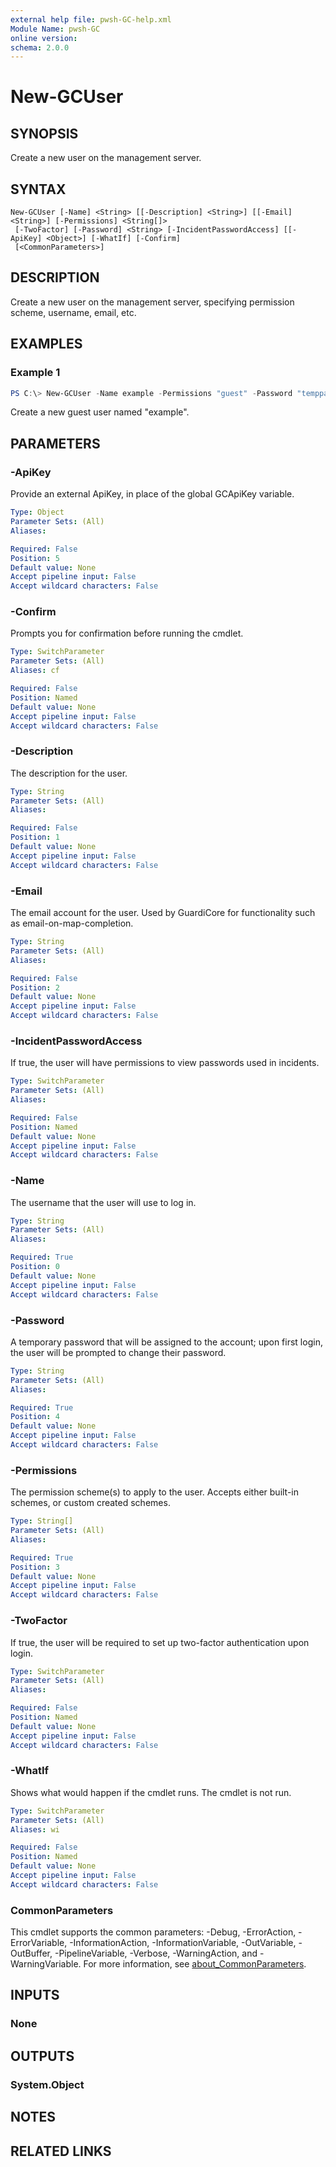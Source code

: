 ```yaml
---
external help file: pwsh-GC-help.xml
Module Name: pwsh-GC
online version:
schema: 2.0.0
---
```


# New-GCUser

## SYNOPSIS
Create a new user on the management server.

## SYNTAX

```
New-GCUser [-Name] <String> [[-Description] <String>] [[-Email] <String>] [-Permissions] <String[]>
 [-TwoFactor] [-Password] <String> [-IncidentPasswordAccess] [[-ApiKey] <Object>] [-WhatIf] [-Confirm]
 [<CommonParameters>]
```

## DESCRIPTION
Create a new user on the management server, specifying permission scheme, username, email, etc.

## EXAMPLES

### Example 1
```powershell
PS C:\> New-GCUser -Name example -Permissions "guest" -Password "temppass"
```

Create a new guest user named "example".

## PARAMETERS

### -ApiKey
Provide an external ApiKey, in place of the global GCApiKey variable.

```yaml
Type: Object
Parameter Sets: (All)
Aliases:

Required: False
Position: 5
Default value: None
Accept pipeline input: False
Accept wildcard characters: False
```

### -Confirm
Prompts you for confirmation before running the cmdlet.

```yaml
Type: SwitchParameter
Parameter Sets: (All)
Aliases: cf

Required: False
Position: Named
Default value: None
Accept pipeline input: False
Accept wildcard characters: False
```

### -Description
The description for the user.

```yaml
Type: String
Parameter Sets: (All)
Aliases:

Required: False
Position: 1
Default value: None
Accept pipeline input: False
Accept wildcard characters: False
```

### -Email
The email account for the user. Used by GuardiCore for functionality such as email-on-map-completion.

```yaml
Type: String
Parameter Sets: (All)
Aliases:

Required: False
Position: 2
Default value: None
Accept pipeline input: False
Accept wildcard characters: False
```

### -IncidentPasswordAccess
If true, the user will have permissions to view passwords used in incidents.

```yaml
Type: SwitchParameter
Parameter Sets: (All)
Aliases:

Required: False
Position: Named
Default value: None
Accept pipeline input: False
Accept wildcard characters: False
```

### -Name
The username that the user will use to log in.

```yaml
Type: String
Parameter Sets: (All)
Aliases:

Required: True
Position: 0
Default value: None
Accept pipeline input: False
Accept wildcard characters: False
```

### -Password
A temporary password that will be assigned to the account; upon first login, the user will be prompted to change their password.

```yaml
Type: String
Parameter Sets: (All)
Aliases:

Required: True
Position: 4
Default value: None
Accept pipeline input: False
Accept wildcard characters: False
```

### -Permissions
The permission scheme(s) to apply to the user. Accepts either built-in schemes, or custom created schemes.

```yaml
Type: String[]
Parameter Sets: (All)
Aliases:

Required: True
Position: 3
Default value: None
Accept pipeline input: False
Accept wildcard characters: False
```

### -TwoFactor
If true, the user will be required to set up two-factor authentication upon login.

```yaml
Type: SwitchParameter
Parameter Sets: (All)
Aliases:

Required: False
Position: Named
Default value: None
Accept pipeline input: False
Accept wildcard characters: False
```

### -WhatIf
Shows what would happen if the cmdlet runs. The cmdlet is not run.

```yaml
Type: SwitchParameter
Parameter Sets: (All)
Aliases: wi

Required: False
Position: Named
Default value: None
Accept pipeline input: False
Accept wildcard characters: False
```

### CommonParameters
This cmdlet supports the common parameters: -Debug, -ErrorAction, -ErrorVariable, -InformationAction, -InformationVariable, -OutVariable, -OutBuffer, -PipelineVariable, -Verbose, -WarningAction, and -WarningVariable. For more information, see [about_CommonParameters](http://go.microsoft.com/fwlink/?LinkID=113216).

## INPUTS

### None

## OUTPUTS

### System.Object
## NOTES

## RELATED LINKS
